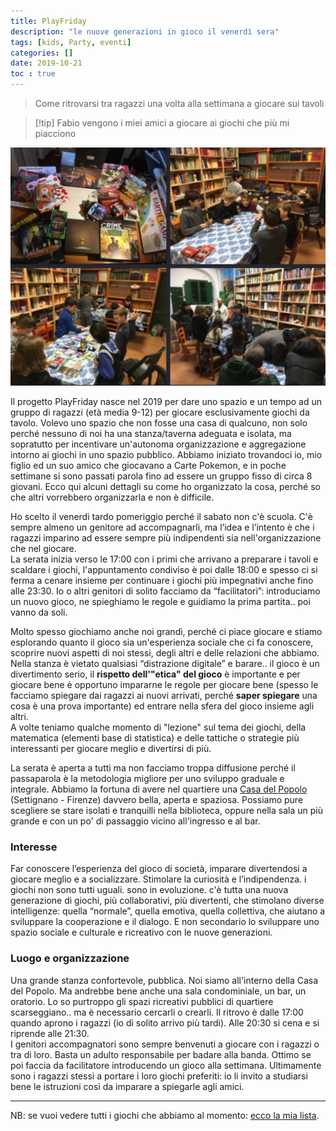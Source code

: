 ```yaml
---
title: PlayFriday
description: "le nuove generazioni in gioco il venerdì sera"
tags: [kids, Party, eventi]
categories: []
date: 2019-10-21
toc : true
---
```


> Come ritrovarsi tra ragazzi una volta alla settimana a giocare sui tavoli

> [!tip] Fabio
> vengono i miei amici a giocare ai giochi che più mi piacciono

![](../../scuola/ludosofia/_img/progetto_playfriday.webp)

Il progetto PlayFriday nasce nel 2019 per dare uno spazio e un tempo ad un gruppo di ragazzi (età media 9-12) per giocare esclusivamente giochi da tavolo. Volevo uno spazio che non fosse una casa di qualcuno, non solo perché nessuno di noi ha una stanza/taverna adeguata e isolata, ma sopratutto per incentivare un'autonoma organizzazione e aggregazione intorno ai giochi in uno spazio pubblico.
Abbiamo iniziato trovandoci io, mio figlio ed un suo amico che giocavano a Carte Pokemon, e in poche settimane si sono passati parola fino ad essere un gruppo fisso di circa 8 giovani.
Ecco qui alcuni dettagli su come ho organizzato la cosa, perché so che altri vorrebbero organizzarla e non è difficile.

Ho scelto il venerdì tardo pomeriggio perché il sabato non c'è scuola.
C'è sempre almeno un genitore ad accompagnarli, ma l’idea e l’intento è che i ragazzi imparino ad essere sempre più indipendenti sia nell'organizzazione che nel giocare.  
La serata inizia verso le 17:00 con i primi che arrivano a preparare i tavoli e scaldare i giochi, l'appuntamento condiviso è poi dalle 18:00 e spesso ci si ferma a cenare insieme per continuare i giochi più impegnativi anche fino alle 23:30. Io o altri genitori di solito facciamo da “facilitatori”: introduciamo un nuovo gioco, ne spieghiamo le regole e guidiamo la prima partita.. poi vanno da soli.

Molto spesso giochiamo anche noi grandi, perché ci piace giocare e stiamo esplorando quanto il gioco sia un'esperienza sociale che ci fa conoscere, scoprire nuovi aspetti di noi stessi, degli altri e delle relazioni che abbiamo.
Nella stanza è vietato qualsiasi “distrazione digitale” e barare.. il gioco è un divertimento serio, il **rispetto dell'"etica" del gioco** è importante e per giocare bene è opportuno impararne le regole per giocare bene (spesso le facciamo spiegare dai ragazzi ai nuovi arrivati, perché **saper spiegare** una cosa è una prova importante) ed entrare nella sfera del gioco insieme agli altri.  
A volte teniamo qualche momento di "lezione" sul tema dei giochi, della matematica (elementi base di statistica) e delle tattiche o strategie più interessanti per giocare meglio e divertirsi di più.

La serata è aperta a tutti ma non facciamo troppa diffusione perché il passaparola è la metodologia migliore per uno sviluppo graduale e integrale.
Abbiamo la fortuna di avere nel quartiere una [Casa del Popolo](https://www.facebook.com/settignanocdp/) (Settignano - Firenze) davvero bella, aperta e spaziosa. Possiamo pure scegliere se stare isolati e tranquilli nella biblioteca, oppure nella sala un più grande e con un po' di passaggio vicino all'ingresso e al bar.

### Interesse
Far conoscere l’esperienza del gioco di società, imparare divertendosi a giocare meglio e a socializzare. Stimolare la curiosità e l’indipendenza. i giochi non sono tutti uguali. sono in evoluzione. c'è tutta una nuova generazione di giochi, più collaborativi, più divertenti, che stimolano diverse intelligenze: quella “normale”, quella emotiva, quella collettiva, che aiutano a sviluppare la cooperazione e il dialogo.
E non secondario lo sviluppare uno spazio sociale e culturale e ricreativo con le nuove generazioni.

### Luogo e organizzazione
Una grande stanza confortevole, pubblica. Noi siamo all'interno della Casa del Popolo. Ma andrebbe bene anche una sala condominiale, un bar, un oratorio.
Lo so purtroppo gli spazi ricreativi pubblici di quartiere scarseggiano.. ma è necessario cercarli o crearli.
Il ritrovo è dalle 17:00 quando aprono i ragazzi (io di solito arrivo più tardi). Alle 20:30 si cena e si riprende alle 21:30.  
I genitori accompagnatori sono sempre benvenuti a giocare con i ragazzi o tra di loro. Basta un adulto responsabile per badare alla banda. Ottimo se poi faccia da facilitatore introducendo un gioco alla settimana.
Ultimamente sono i ragazzi stessi a portare i loro giochi preferiti: io li invito a studiarsi bene le istruzioni così da imparare a spiegarle agli amici.

--- 
NB: se vuoi vedere tutti i giochi che abbiamo al momento: [ecco la mia lista](https://boardgamegeek.com/collection/user/StefanoCecere).
